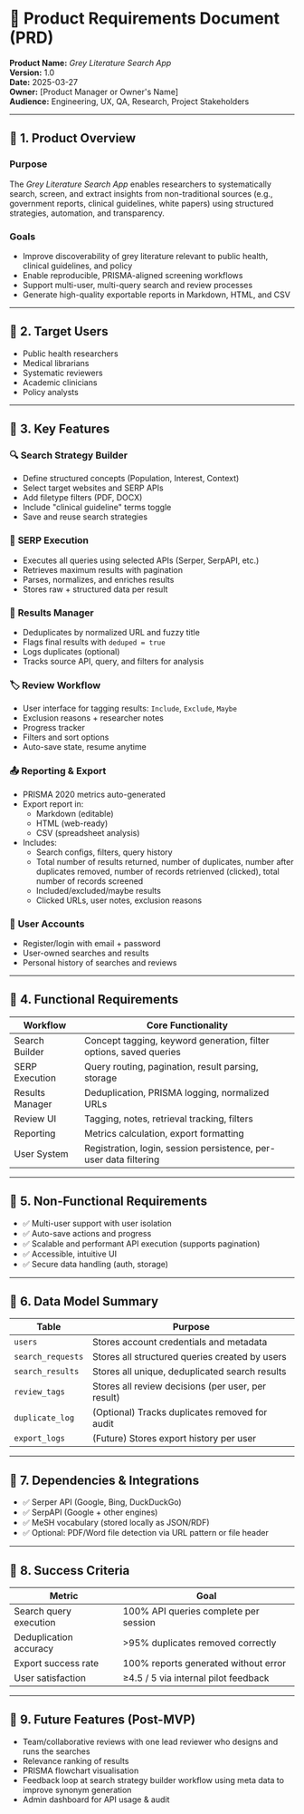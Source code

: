# 📘 Product Requirements Document (PRD)

**Product Name:** *Grey Literature Search App*\
**Version:** 1.0\
**Date:** 2025-03-27\
**Owner:** [Product Manager or Owner's Name]\
**Audience:** Engineering, UX, QA, Research, Project Stakeholders

---

## 🔹 1. Product Overview

### **Purpose**

The *Grey Literature Search App* enables researchers to systematically search, screen, and extract insights from non-traditional sources (e.g., government reports, clinical guidelines, white papers) using structured strategies, automation, and transparency.

### **Goals**

- Improve discoverability of grey literature relevant to public health, clinical guidelines, and policy
- Enable reproducible, PRISMA-aligned screening workflows
- Support multi-user, multi-query search and review processes
- Generate high-quality exportable reports in Markdown, HTML, and CSV

---

## 🔹 2. Target Users

- Public health researchers
- Medical librarians
- Systematic reviewers
- Academic clinicians
- Policy analysts

---

## 🔹 3. Key Features

### 🔍 **Search Strategy Builder**

- Define structured concepts (Population, Interest, Context)
- Select target websites and SERP APIs
- Add filetype filters (PDF, DOCX)
- Include "clinical guideline" terms toggle
- Save and reuse search strategies

### 🧠 **SERP Execution**

- Executes all queries using selected APIs (Serper, SerpAPI, etc.)
- Retrieves maximum results with pagination
- Parses, normalizes, and enriches results
- Stores raw + structured data per result

### 🧽 **Results Manager**

- Deduplicates by normalized URL and fuzzy title
- Flags final results with `deduped = true`
- Logs duplicates (optional)
- Tracks source API, query, and filters for analysis

### 🏷️ **Review Workflow**

- User interface for tagging results: `Include`, `Exclude`, `Maybe`
- Exclusion reasons + researcher notes
- Progress tracker
- Filters and sort options
- Auto-save state, resume anytime

### 📤 **Reporting & Export**

- PRISMA 2020 metrics auto-generated
- Export report in:
  - Markdown (editable)
  - HTML (web-ready)
  - CSV (spreadsheet analysis)
- Includes:
  - Search configs, filters, query history
  - Total number of results returned, number of duplicates, number after duplicates removed, number of records retrienved (clicked), total number of records screened 
  - Included/excluded/maybe results
  - Clicked URLs, user notes, exclusion reasons

### 🔐 **User Accounts**

- Register/login with email + password
- User-owned searches and results
- Personal history of searches and reviews

---

## 🔹 4. Functional Requirements

| Workflow        | Core Functionality                                                 |
| --------------- | ------------------------------------------------------------------ |
| Search Builder  | Concept tagging, keyword generation, filter options, saved queries |
| SERP Execution  | Query routing, pagination, result parsing, storage                 |
| Results Manager | Deduplication, PRISMA logging, normalized URLs                     |
| Review UI       | Tagging, notes, retrieval tracking, filters                        |
| Reporting       | Metrics calculation, export formatting                             |
| User System     | Registration, login, session persistence, per-user data filtering  |

---

## 🔹 5. Non-Functional Requirements

- ✅ Multi-user support with user isolation
- ✅ Auto-save actions and progress
- ✅ Scalable and performant API execution (supports pagination)
- ✅ Accessible, intuitive UI
- ✅ Secure data handling (auth, storage)

---

## 🔹 6. Data Model Summary

| Table             | Purpose                                            |
| ----------------- | -------------------------------------------------- |
| `users`           | Stores account credentials and metadata            |
| `search_requests` | Stores all structured queries created by users     |
| `search_results`  | Stores all unique, deduplicated search results     |
| `review_tags`     | Stores all review decisions (per user, per result) |
| `duplicate_log`   | (Optional) Tracks duplicates removed for audit     |
| `export_logs`     | (Future) Stores export history per user            |

---

## 🔹 7. Dependencies & Integrations

- ✅ Serper API (Google, Bing, DuckDuckGo)
- ✅ SerpAPI (Google + other engines)
- ✅ MeSH vocabulary (stored locally as JSON/RDF)
- ✅ Optional: PDF/Word file detection via URL pattern or file header

---

## 🔹 8. Success Criteria

| Metric                  | Goal                                  |
| ----------------------- | ------------------------------------- |
| Search query execution  | 100% API queries complete per session |
| Deduplication accuracy  | >95% duplicates removed correctly     |
| Export success rate     | 100% reports generated without error  |
| User satisfaction       | ≥4.5 / 5 via internal pilot feedback  |

---

## 🔹 9. Future Features (Post-MVP)

- Team/collaborative reviews with one lead reviewer who designs and runs the searches
- Relevance ranking of results
- PRISMA flowchart visualisation
- Feedback loop at search strategy builder workflow using meta data to improve synonym generation
- Admin dashboard for API usage & audit